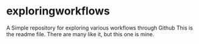 # exploringworkflows
A Simple repository for exploring various workflows through Github
This is the readme file. There are many like it, but this one is mine.
